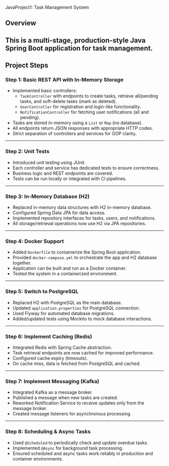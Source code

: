 JavaProject1: Task Management System

## Overview

This is a multi-stage, production-style Java Spring Boot application for task management.  
---
## Project Steps

### **Step 1: Basic REST API with In-Memory Storage**
- Implemented basic controllers:
  - `TaskController` with endpoints to create tasks, retrieve all/pending tasks, and soft-delete tasks (mark as deleted).
  - `UserController` for registration and login-like functionality.
  - `NotificationController` for fetching user notifications (all and pending).
- Tasks are stored in-memory using a `List` or `Map` (no database).
- All endpoints return JSON responses with appropriate HTTP codes.
- Strict separation of controllers and services for OOP clarity.

---

### **Step 2: Unit Tests**
- Introduced unit testing using JUnit.
- Each controller and service has dedicated tests to ensure correctness.
- Business logic and REST endpoints are covered.
- Tests can be run locally or integrated with CI pipelines.

---

### **Step 3: In-Memory Database (H2)**
- Replaced in-memory data structures with H2 in-memory database.
- Configured Spring Data JPA for data access.
- Implemented repository interfaces for tasks, users, and notifications.
- All storage/retrieval operations now use H2 via JPA repositories.

---

### **Step 4: Docker Support**
- Added `Dockerfile` to containerize the Spring Boot application.
- Provided `docker-compose.yml` to orchestrate the app and H2 database together.
- Application can be built and run as a Docker container.
- Tested the system in a containerized environment.

---

### **Step 5: Switch to PostgreSQL**
- Replaced H2 with PostgreSQL as the main database.
- Updated `application.properties` for PostgreSQL connection.
- Used Flyway for automated database migrations.
- Added/updated tests using Mockito to mock database interactions.

---

### **Step 6: Implement Caching (Redis)**
- Integrated Redis with Spring Cache abstraction.
- Task retrieval endpoints are now cached for improved performance.
- Configured cache expiry (timeouts).
- On cache miss, data is fetched from PostgreSQL and cached.

---

### **Step 7: Implement Messaging (Kafka)**
- Integrated Kafka as a message broker.
- Published a message when new tasks are created.
- Reworked Notification Service to receive updates only from the message broker.
- Created message listeners for asynchronous processing.

---

### **Step 8: Scheduling & Async Tasks**
- Used `@Scheduled` to periodically check and update overdue tasks.
- Implemented `@Async` for background task processing.
- Ensured scheduled and async tasks work reliably in production and container environments.
